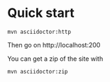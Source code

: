 Quick start
===========

    mvn asciidoctor:http

Then go on http://localhost:200

You can get a zip of the site with

    mvn asciidoctor:zip


